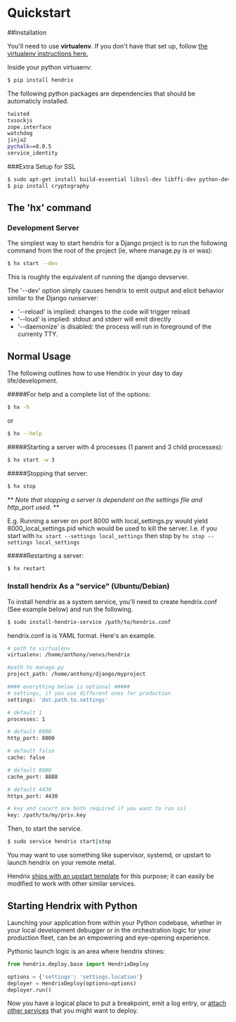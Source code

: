 # Quickstart

##Installation

You'll need to use **virtualenv**. If you don't have that set up, follow [the virtualenv instructions here.](http://docs.python-guide.org/en/latest/dev/virtualenvs/)

Inside your python virtuaenv:

```bash
$ pip install hendrix
```

The following python packages are dependencies that should be automaticly installed.

```bash
twisted
txsockjs
zope.interface
watchdog
jinja2
pychalk==0.0.5
service_identity
```

###Extra Setup for SSL

```bash
$ sudo apt-get install build-essential libssl-dev libffi-dev python-dev
$ pip install cryptography
```

## The 'hx' command

### Development Server

The simplest way to start hendrix for a Django project is to run the following command from the root of the project (ie, where manage.py is or was):

```bash
$ hx start --dev
```
This is roughly the equivalent of running the django devserver.

The '--dev' option simply causes hendrix to emit output and elicit behavior similar to the Django runserver:

* '--reload' is implied: changes to the code will trigger reload
* '--loud' is implied: stdout and stderr will emit directly
* '--daemonize' is  disabled: the process will run in foreground of the currenty TTY.

## Normal Usage
The following outlines how to use Hendrix in your day to day life/development.

#####For help and a complete list of the options:

```bash
$ hx -h
```
or
```bash
$ hx --help
```

#####Starting a server with 4 processes (1 parent and 3 child processes):
```bash
$ hx start -w 3
```
#####Stopping that server:
```bash
$ hx stop
```

** *Note that stopping a server is dependent on the settings file and http_port
used.* **

E.g. Running a server on port 8000 with local_settings.py would yield
8000_local_settings.pid which would be used to kill the server. I.e. if you
start with `hx start --settings local_settings` then stop by `hx stop --settings local_settings`

#####Restarting a server:
```bash
$ hx restart
```

### Install hendrix As a "service" (Ubuntu/Debian)

To install hendrix as a system service, you'll need to create hendrix.conf (See example below) and run the following.

```bash
$ sudo install-hendrix-service /path/to/hendrix.conf
```
hendrix.conf is is YAML format.  Here's an example.

```bash
# path to virtualenv
virtualenv: /home/anthony/venvs/hendrix

#path to manage.py
project_path: /home/anthony/django/myproject

#### everything below is optional #####
# settings, if you use different ones for production
settings: 'dot.path.to.settings'

# default 1
processes: 1

# default 8000
http_port: 8000

# default false
cache: false

# default 8080
cache_port: 8888

# default 4430
https_port: 4430

# key and cacert are both required if you want to run ssl
key: /path/to/my/priv.key
```

Then, to start the service.

```bash
$ sudo service hendrix start|stop
```
You may want to use something like supervisor, systemd, or upstart to launch hendrix on your remote metal.

Hendrix [ships with an upstart template](https://github.com/hangarunderground/hendrix/blob/master/hendrix/utils/templates/upstart.conf.j2) for this purpose; it can easily be modified to work with other similar services.

## Starting Hendrix with Python
Launching your application from within your Python codebase, whether in your local development debugger or in the orchestration logic for your production fleet, can be an empowering and eye-opening experience.

Pythonic launch logic is an area where hendrix shines:

```python
from hendrix.deploy.base import HendrixDeploy

options = {'settings': 'settings.location'}
deployer = HendrixDeploy(options=options)
deployer.run()
```

Now you have a logical place to put a breakpoint, emit a log entry, or [attach other services](deploying-other-services.md) that you might want to deploy.
